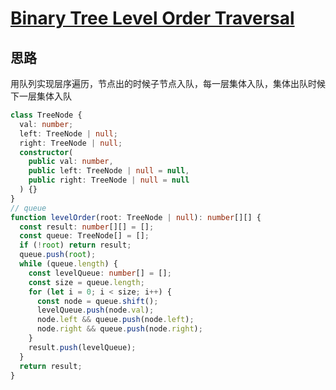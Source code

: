 # [Binary Tree Level Order Traversal](https://leetcode.cn/problems/binary-tree-level-order-traversal/)

## 思路

用队列实现层序遍历，节点出的时候子节点入队，每一层集体入队，集体出队时候下一层集体入队

```ts
class TreeNode {
  val: number;
  left: TreeNode | null;
  right: TreeNode | null;
  constructor(
    public val: number,
    public left: TreeNode | null = null,
    public right: TreeNode | null = null
  ) {}
}
// queue
function levelOrder(root: TreeNode | null): number[][] {
  const result: number[][] = [];
  const queue: TreeNode[] = [];
  if (!root) return result;
  queue.push(root);
  while (queue.length) {
    const levelQueue: number[] = [];
    const size = queue.length;
    for (let i = 0; i < size; i++) {
      const node = queue.shift();
      levelQueue.push(node.val);
      node.left && queue.push(node.left);
      node.right && queue.push(node.right);
    }
    result.push(levelQueue);
  }
  return result;
}
```

